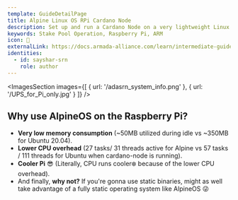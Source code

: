 ```yaml
---
template: GuideDetailPage
title: Alpine Linux OS RPi Cardano Node
description: Set up and run a Cardano Node on a very lightweight Linux distribution.
keywords: Stake Pool Operation, Raspberry Pi, ARM
icon: 🗻
externalLink: https://docs.armada-alliance.com/learn/intermediate-guide/alpine-linux-os
identities:
  - id: sayshar-srn
    role: author
---
```


<ImagesSection
images={[
{ url: '/adasrn_system_info.png' },
{ url: '/UPS_for_Pi_only.jpg' }
]}
/>

## Why use AlpineOS on the Raspberry Pi?

- **Very low memory consumption** (~50MB utilized during idle vs ~350MB for Ubuntu 20.04).
- **Lower CPU overhead** (27 tasks/ 31 threads active for Alpine vs 57 tasks / 111 threads for Ubuntu when cardano-node is running).
- **Cooler Pi** 😎 (Literally, CPU runs cooler❄️ because of the lower CPU overhead).
- And finally, **why not?** If you're gonna use static binaries, might as well take advantage of a fully static operating system like AlpineOS 😜